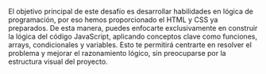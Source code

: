  El objetivo principal de este desafío es desarrollar habilidades en lógica de programación, por eso hemos proporcionado el HTML y CSS ya preparados. 
 De esta manera, puedes enfocarte exclusivamente en construir la lógica del código JavaScript, aplicando conceptos clave como funciones, 
 arrays, condicionales y variables. Esto te permitirá centrarte en resolver el problema y mejorar el razonamiento lógico, 
 sin preocuparse por la estructura visual del proyecto.
